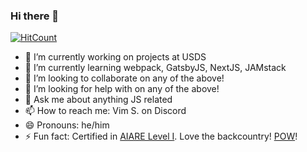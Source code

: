 ### Hi there 👋

[![HitCount](http://hits.dwyl.com/snowcoding/snowcoding.svg)](http://hits.dwyl.com/snowcoding/snowcoding)

- 🔭 I’m currently working on projects at USDS
- 🌱 I’m currently learning webpack, GatsbyJS, NextJS, JAMstack
- 👯 I’m looking to collaborate on any of the above!
- 🤔 I’m looking for help with on any of the above!
- 💬 Ask me about anything JS related
- 📫 How to reach me: Vim S. on Discord
- 😄 Pronouns: he/him
- ⚡ Fun fact: Certified in [AIARE Level I](https://avtraining.org/aiare-level-1/). Love the backcountry! [POW](https://protectourwinters.org/)!


